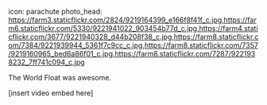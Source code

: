 icon: parachute
photo_head: https://farm3.staticflickr.com/2824/9219164399_e166f8f41f_c.jpg,https://farm6.staticflickr.com/5330/9221941022_903454b77d_c.jpg,https://farm4.staticflickr.com/3677/9221940328_d44b208f38_c.jpg,https://farm8.staticflickr.com/7384/9221939944_5361f7c9cc_c.jpg,https://farm8.staticflickr.com/7357/9219160965_bed6a86f01_c.jpg,https://farm8.staticflickr.com/7287/9221938232_7ff741c094_c.jpg

The World Float was awesome.

[insert video embed here]
